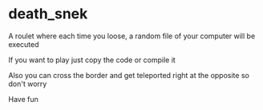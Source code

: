 # death_snek

A roulet where each time you loose, a random file of your computer will be executed

If you want to play just copy the code or compile it

Also you can cross the border and get teleported right at the opposite so don't worry

Have fun
